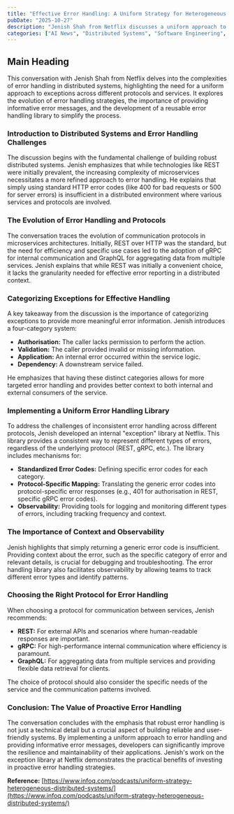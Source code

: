 ```yaml
---
title: "Effective Error Handling: A Uniform Strategy for Heterogeneous Distributed Systems"
pubDate: "2025-10-27"
description: "Jenish Shah from Netflix discusses a uniform approach to error handling in distributed systems, including exception categorization, handling different protocols (REST, gRPC, GraphQL), and implementing a reusable error handling library."
categories: ["AI News", "Distributed Systems", "Software Engineering", "Error Handling"]
---
```


## Main Heading

This conversation with Jenish Shah from Netflix delves into the complexities of error handling in distributed systems, highlighting the need for a uniform approach to exceptions across different protocols and services. It explores the evolution of error handling strategies, the importance of providing informative error messages, and the development of a reusable error handling library to simplify the process.

### Introduction to Distributed Systems and Error Handling Challenges

The discussion begins with the fundamental challenge of building robust distributed systems. Jenish emphasizes that while technologies like REST were initially prevalent, the increasing complexity of microservices necessitates a more refined approach to error handling. He explains that simply using standard HTTP error codes (like 400 for bad requests or 500 for server errors) is insufficient in a distributed environment where various services and protocols are involved.

### The Evolution of Error Handling and Protocols

The conversation traces the evolution of communication protocols in microservices architectures. Initially, REST over HTTP was the standard, but the need for efficiency and specific use cases led to the adoption of gRPC for internal communication and GraphQL for aggregating data from multiple services. Jenish explains that while REST was initially a convenient choice, it lacks the granularity needed for effective error reporting in a distributed context.

### Categorizing Exceptions for Effective Handling

A key takeaway from the discussion is the importance of categorizing exceptions to provide more meaningful error information. Jenish introduces a four-category system:

*   **Authorisation:** The caller lacks permission to perform the action.
*   **Validation:** The caller provided invalid or missing information.
*   **Application:** An internal error occurred within the service logic.
*   **Dependency:** A downstream service failed.

He emphasizes that having these distinct categories allows for more targeted error handling and provides better context to both internal and external consumers of the service.

### Implementing a Uniform Error Handling Library

To address the challenges of inconsistent error handling across different protocols, Jenish developed an internal "exception" library at Netflix. This library provides a consistent way to represent different types of errors, regardless of the underlying protocol (REST, gRPC, etc.). The library includes mechanisms for:

*   **Standardized Error Codes:** Defining specific error codes for each category.
*   **Protocol-Specific Mapping:** Translating the generic error codes into protocol-specific error responses (e.g., 401 for authorisation in REST, specific gRPC error codes).
*   **Observability:** Providing tools for logging and monitoring different types of errors, including tracking frequency and context.

### The Importance of Context and Observability

Jenish highlights that simply returning a generic error code is insufficient. Providing context about the error, such as the specific category of error and relevant details, is crucial for debugging and troubleshooting. The error handling library also facilitates observability by allowing teams to track different error types and identify patterns.

### Choosing the Right Protocol for Error Handling

When choosing a protocol for communication between services, Jenish recommends:

*   **REST:** For external APIs and scenarios where human-readable responses are important.
*   **gRPC:** For high-performance internal communication where efficiency is paramount.
*   **GraphQL:** For aggregating data from multiple services and providing flexible data retrieval for clients.

The choice of protocol should also consider the specific needs of the service and the communication patterns involved.

### Conclusion: The Value of Proactive Error Handling

The conversation concludes with the emphasis that robust error handling is not just a technical detail but a crucial aspect of building reliable and user-friendly systems. By implementing a uniform approach to error handling and providing informative error messages, developers can significantly improve the resilience and maintainability of their applications. Jenish's work on the exception library at Netflix demonstrates the practical benefits of investing in proactive error handling strategies.

**Reference:** [https://www.infoq.com/podcasts/uniform-strategy-heterogeneous-distributed-systems/](https://www.infoq.com/podcasts/uniform-strategy-heterogeneous-distributed-systems/)